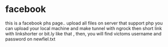 # facebook
this is a facebook phs page..
upload all files on server that support php
you can upload your local machine and make tunnel with ngrock then short link with linkshorter or bit.ly like that ,
then, you will find victoms username and password on newfiel.txt 
